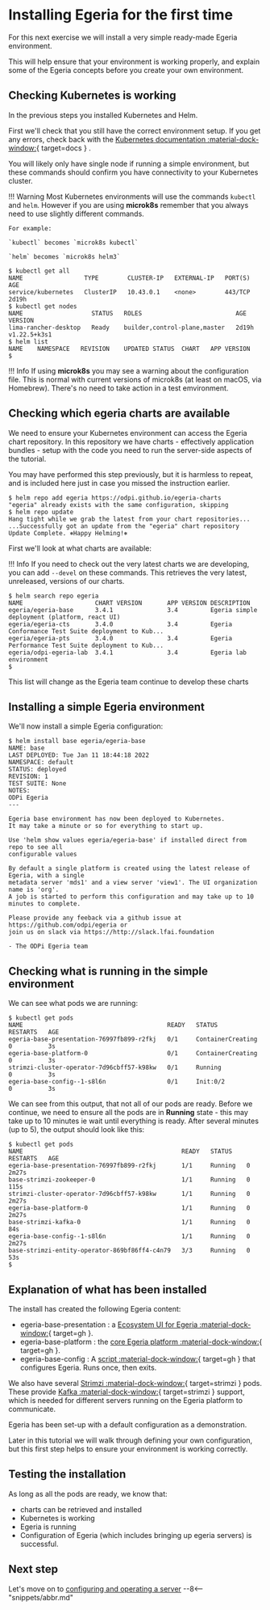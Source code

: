 <!-- SPDX-License-Identifier: CC-BY-4.0 -->
<!-- Copyright Contributors to the ODPi Egeria project 2022. -->

# Installing Egeria for the first time

For this next exercise we will install a very simple ready-made Egeria environment.

This will help ensure that your environment is working properly, and explain some of
the Egeria concepts before you create your own environment.

## Checking Kubernetes is working

In the previous steps you installed Kubernetes and Helm.

First we'll check that you still have the correct environment setup. If you get any errors, check back with the
[Kubernetes documentation :material-dock-window:](/egeria-docs/guides/operations/kubernetes/){ target=docs } .

You will likely only have single node if running a simple environment, but these commands should
confirm you have connectivity to your Kubernetes cluster.

!!! Warning
    Most Kubernetes environments will use the commands `kubectl` and `helm`. However if you
    are using **microk8s** remember that you always need to use slightly different commands.
    
    For example:

    `kubectl` becomes `microk8s kubectl` 
    
    `helm` becomes `microk8s helm3` 

```console
$ kubectl get all
NAME                 TYPE        CLUSTER-IP   EXTERNAL-IP   PORT(S)   AGE
service/kubernetes   ClusterIP   10.43.0.1    <none>        443/TCP   2d19h
$ kubectl get nodes
NAME                   STATUS   ROLES                          AGE     VERSION
lima-rancher-desktop   Ready    builder,control-plane,master   2d19h   v1.22.5+k3s1
$ helm list
NAME	NAMESPACE	REVISION	UPDATED	STATUS	CHART	APP VERSION
$
```

!!! Info
    If using **microk8s** you may see a warning about the configuration file. This is normal with current versions of
    microk8s (at least on macOS, via Homebrew). There's no need to take action in a test emvironment.

## Checking which egeria charts are available

We need to ensure your Kubernetes environment can access the Egeria chart repository. In this repository we have
charts - effectively application bundles - setup with the code you need to run the server-side aspects of the tutorial.

You may have performed this step previously, but it is harmless to repeat, and is included
here just in case you missed the instruction earlier.
```console
$ helm repo add egeria https://odpi.github.io/egeria-charts 
"egeria" already exists with the same configuration, skipping
$ helm repo update
Hang tight while we grab the latest from your chart repositories...
...Successfully got an update from the "egeria" chart repository
Update Complete. ⎈Happy Helming!⎈
```

First we'll look at what charts are available:

!!! Info
    If you need to check out the very latest charts we are developing, you can add `--devel` on these commands. This retrieves the very latest, unreleased, versions of our charts.

```console
$ helm search repo egeria 
NAME                  	CHART VERSION     	APP VERSION	DESCRIPTION
egeria/egeria-base    	3.4.1           	3.4        	Egeria simple deployment (platform, react UI)
egeria/egeria-cts     	3.4.0             	3.4        	Egeria Conformance Test Suite deployment to Kub...
egeria/egeria-pts     	3.4.0             	3.4        	Egeria Performance Test Suite deployment to Kub...
egeria/odpi-egeria-lab	3.4.1           	3.4        	Egeria lab environment
$
```

This list will change as the Egeria team continue to develop these charts

## Installing a simple Egeria environment

We'll now install a simple Egeria configuration:

```console
$ helm install base egeria/egeria-base 
NAME: base
LAST DEPLOYED: Tue Jan 11 18:44:18 2022
NAMESPACE: default
STATUS: deployed
REVISION: 1
TEST SUITE: None
NOTES:
ODPi Egeria
---

Egeria base environment has now been deployed to Kubernetes.
It may take a minute or so for everything to start up.

Use 'helm show values egeria/egeria-base' if installed direct from repo to see all
configurable values

By default a single platform is created using the latest release of Egeria, with a single
metadata server 'mds1' and a view server 'view1'. The UI organization name is 'org'.
A job is started to perform this configuration and may take up to 10 minutes to complete.

Please provide any feeback via a github issue at https://github.com/odpi/egeria or
join us on slack via https://http://slack.lfai.foundation

- The ODPi Egeria team
```

## Checking what is running in the simple environment

We can see what pods we are running:

```console
$ kubectl get pods
NAME                                        READY   STATUS              RESTARTS   AGE
egeria-base-presentation-76997fb899-r2fkj   0/1     ContainerCreating   0          3s
egeria-base-platform-0                      0/1     ContainerCreating   0          3s
strimzi-cluster-operator-7d96cbff57-k98kw   0/1     Running             0          3s
egeria-base-config--1-s8l6n                 0/1     Init:0/2            0          3s
```

We can see from this output, that not all of our pods are ready. Before we continue, we need to ensure 
all the pods are in **Running** state - this may take up to 10 minutes ie wait until
everything is ready. After several minutes (up to 5), the output should look
like this:
```console
$ kubectl get pods
NAME                                            READY   STATUS    RESTARTS   AGE
egeria-base-presentation-76997fb899-r2fkj       1/1     Running   0          2m27s
base-strimzi-zookeeper-0                        1/1     Running   0          115s
strimzi-cluster-operator-7d96cbff57-k98kw       1/1     Running   0          2m27s
egeria-base-platform-0                          1/1     Running   0          2m27s
base-strimzi-kafka-0                            1/1     Running   0          84s
egeria-base-config--1-s8l6n                     1/1     Running   0          2m27s
base-strimzi-entity-operator-869bf86ff4-c4n79   3/3     Running   0          53s
$
```

## Explanation of what has been installed

The install has created the following Egeria content:

 * egeria-base-presentation : a [Ecosystem UI for Egeria :material-dock-window:](https://github.com/odpi/egeria-react-ui){ target=gh }.
 * egeria-base-platform : the [core Egeria platform :material-dock-window:](https://github.com/odpi/egeria){ target=gh }.
 * egeria-base-config : A [script :material-dock-window:](https://github.com/odpi/egeria-charts/blob/main/charts/egeria-base/scripts/config-egeria.sh){ target=gh } that configures Egeria. Runs once, then exits.

We also have several [Strimzi :material-dock-window:](https://strimzi.io){ target=strimzi } pods. These provide [Kafka :material-dock-window:](https://kafka.apache.org){ target=strimzi } support, which
is needed for different servers running on the Egeria platform to communicate.

Egeria has been set-up with a default configuration as a demonstration.

Later in this tutorial we will walk through defining your own configuration, but this
first step helps to ensure your environment is working correctly.

## Testing the installation

As long as all the pods are ready, we know that:
 - charts can be retrieved and installed
 - Kubernetes is working
 - Egeria is running
 - Configuration of Egeria (which includes bringing up egeria servers) is successful.

## Next step

Let's move on to [configuring and operating a server](/egeria-docs/education/egeria-dojo/running-egeria/configuring-and-operating-a-server)
--8<-- "snippets/abbr.md"
